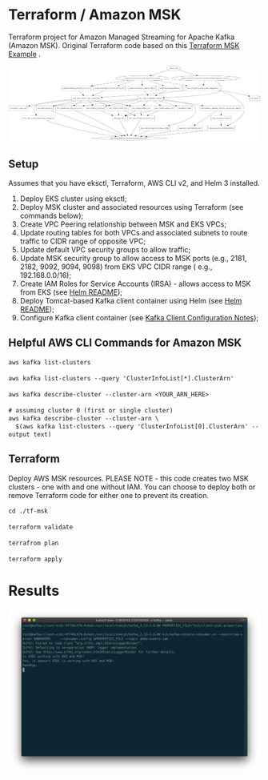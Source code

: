 # Terraform / Amazon MSK

Terraform project for Amazon Managed Streaming for Apache Kafka (Amazon MSK). Original Terraform code based on
this [Terraform MSK Example](https://registry.terraform.io/providers/hashicorp/aws/latest/docs/resources/msk_cluster#example-usage)
.

![Graph](pics/graphviz.png)

## Setup

Assumes that you have eksctl, Terraform, AWS CLI v2, and Helm 3 installed.

1. Deploy EKS cluster using eksctl;
2. Deploy MSK cluster and associated resources using Terraform (see commands below);
3. Create VPC Peering relationship between MSK and EKS VPCs;
4. Update routing tables for both VPCs and associated subnets to route traffic to CIDR range of opposite VPC;
5. Update default VPC security groups to allow traffic;
6. Update MSK security group to allow access to MSK ports (e.g., 2181, 2182, 9092, 9094, 9098) from EKS VPC CIDR range (
   e.g., 192.168.0.0/16);
7. Create IAM Roles for Service Accounts (IRSA) - allows access to MSK from EKS (see [Helm README](./kafka-client/README.md));
8. Deploy Tomcat-based Kafka client container using Helm (see [Helm README](./kafka-client/README.md));
9. Configure Kafka client container (see [Kafka Client Configuration Notes](kafka-config/Install-Kafka-Client.md));

## Helpful AWS CLI Commands for Amazon MSK

```shell
aws kafka list-clusters

aws kafka list-clusters --query 'ClusterInfoList[*].ClusterArn'

aws kafka describe-cluster --cluster-arn <YOUR_ARN_HERE>

# assuming cluster 0 (first or single cluster)
aws kafka describe-cluster --cluster-arn \
  $(aws kafka list-clusters --query 'ClusterInfoList[0].ClusterArn' --output text)
```

## Terraform

Deploy AWS MSK resources. PLEASE NOTE - this code creates two MSK clusters - one with and one without IAM. You can choose to deploy both or remove Terraform code for either one to prevent its creation.

```shell
cd ./tf-msk

terraform validate

terrafrom plan

terraform apply
```

# Results

![Consumer](./pics/oidc_consumer.png)